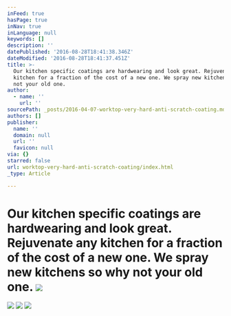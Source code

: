 ```yaml
---
inFeed: true
hasPage: true
inNav: true
inLanguage: null
keywords: []
description: ''
datePublished: '2016-08-28T18:41:38.346Z'
dateModified: '2016-08-28T18:41:37.451Z'
title: >-
  Our kitchen specific coatings are hardwearing and look great. Rejuvenate any
  kitchen for a fraction of the cost of a new one. We spray new kitchens so why
  not your old one. 
author:
  - name: ''
    url: ''
sourcePath: _posts/2016-04-07-worktop-very-hard-anti-scratch-coating.md
authors: []
publisher:
  name: ''
  domain: null
  url: ''
  favicon: null
via: {}
starred: false
url: worktop-very-hard-anti-scratch-coating/index.html
_type: Article

---
```

# Our kitchen specific coatings are hardwearing and look great. Rejuvenate any kitchen for a fraction of the cost of a new one. We spray new kitchens so why not your old one. ![](https://the-grid-user-content.s3-us-west-2.amazonaws.com/80761d94-0a4d-42b2-a994-e39a795eb5e8.jpg)
![](https://the-grid-user-content.s3-us-west-2.amazonaws.com/bfa1b706-0099-4052-8e79-3b9f5ed7c50f.jpg)
![](https://the-grid-user-content.s3-us-west-2.amazonaws.com/83f09500-7273-4a64-a1ad-49f4e3df0d43.jpg)
![](https://the-grid-user-content.s3-us-west-2.amazonaws.com/cab44cfd-d548-4632-ae69-1492474f917b.jpg)